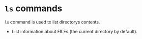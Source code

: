 # `ls` commands

`ls` command is used to list directorys contents.

- List information about FILEs (the current directory by default).